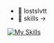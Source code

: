 - 👋 lostslvtt
- 👀 skills ->

 [![My Skills](https://skillicons.dev/icons?i=java,php,arch,html,css,docker&theme=dark)](https://skillicons.dev)
